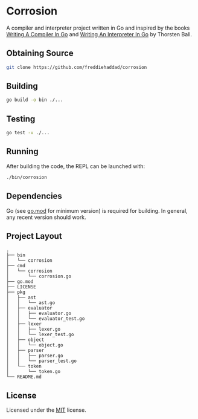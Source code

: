 # Corrosion

A compiler and interpreter project written in Go and inspired by the books
[Writing A Compiler In Go] and [Writing An Interpreter In Go] by Thorsten Ball.

## Obtaining Source

```bash
git clone https://github.com/freddiehaddad/corrosion
```

## Building

```bash
go build -o bin ./...
```

## Testing

```bash
go test -v ./...
```

## Running

After building the code, the REPL can be launched with:

```bash
./bin/corrosion
```

## Dependencies

Go (see [go.mod] for minimum version) is required for building. In general, any
recent version should work.

## Project Layout

```text
.
├── bin
│   └── corrosion
├── cmd
│   └── corrosion
│       └── corrosion.go
├── go.mod
├── LICENSE
├── pkg
│   ├── ast
│   │   └── ast.go
│   ├── evaluator
│   │   ├── evaluator.go
│   │   └── evaluator_test.go
│   ├── lexer
│   │   ├── lexer.go
│   │   └── lexer_test.go
│   ├── object
│   │   └── object.go
│   ├── parser
│   │   ├── parser.go
│   │   └── parser_test.go
│   └── token
│       └── token.go
└── README.md
```

## License

Licensed under the [MIT] license.

[go.mod]: go.mod
[mit]: LICENSE
[writing a compiler in go]: https://compilerbook.com/
[writing an interpreter in go]: https://interpreterbook.com/
